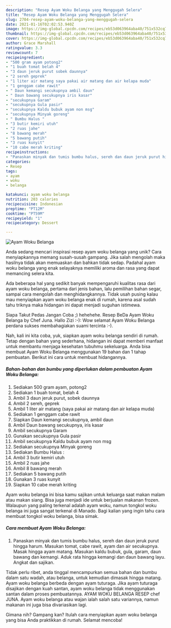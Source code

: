 ```yaml
---
description: "Resep Ayam Woku Belanga yang Menggugah Selera"
title: "Resep Ayam Woku Belanga yang Menggugah Selera"
slug: 2704-resep-ayam-woku-belanga-yang-menggugah-selera
date: 2021-01-16T02:02:53.940Z
image: https://img-global.cpcdn.com/recipes/eb53d063964aba40/751x532cq70/ayam-woku-belanga-foto-resep-utama.jpg
thumbnail: https://img-global.cpcdn.com/recipes/eb53d063964aba40/751x532cq70/ayam-woku-belanga-foto-resep-utama.jpg
cover: https://img-global.cpcdn.com/recipes/eb53d063964aba40/751x532cq70/ayam-woku-belanga-foto-resep-utama.jpg
author: Grace Marshall
ratingvalue: 3.3
reviewcount: 7
recipeingredient:
- "500 gram ayam potong2"
- "1 buah tomat belah 4"
- "3 daun jeruk purut sobek daunnya"
- "2 sereh geprek"
- "1 liter air matang saya pakai air matang dan air kelapa muda"
- "1 genggam cabe rawit"
- " Daun kemangi secukupnya ambil daun"
- " Daun bawang secukupnya iris kasar"
- "secukupnya Garam"
- "secukupnya Gula pasir"
- "secukupnya Kaldu bubuk ayam non msg"
- "secukupnya Minyak goreng"
- " Bumbu Halus "
- "3 butir kemiri utuh"
- "2 ruas jahe"
- "8 bawang merah"
- "5 bawang putih"
- "3 ruas kunyit"
- "10 cabe merah kriting"
recipeinstructions:
- "Panaskan minyak dan tumis bumbu halus, sereh dan daun jeruk purut hingga harum. Masukan tomat, cabe rawit, ayam dan air secukupnya. Masak hingga ayam matang. Masukan kaldu bubuk, gula, garam, daun bawang dan kemangi. Aduk rata hingga kemangi dan daun bawang layu. Angkat dan sajikan."
categories:
- Resep
tags:
- ayam
- woku
- belanga

katakunci: ayam woku belanga 
nutrition: 203 calories
recipecuisine: Indonesian
preptime: "PT12M"
cooktime: "PT59M"
recipeyield: "1"
recipecategory: Dessert

---
```



![Ayam Woku Belanga](https://img-global.cpcdn.com/recipes/eb53d063964aba40/751x532cq70/ayam-woku-belanga-foto-resep-utama.jpg)

Anda sedang mencari inspirasi resep ayam woku belanga yang unik? Cara menyiapkannya memang susah-susah gampang. Jika salah mengolah maka hasilnya tidak akan memuaskan dan bahkan tidak sedap. Padahal ayam woku belanga yang enak selayaknya memiliki aroma dan rasa yang dapat memancing selera kita.

Ada beberapa hal yang sedikit banyak mempengaruhi kualitas rasa dari ayam woku belanga, pertama dari jenis bahan, lalu pemilihan bahan segar, sampai cara mengolah dan menghidangkannya. Tidak usah pusing kalau mau menyiapkan ayam woku belanga enak di rumah, karena asal sudah tahu triknya maka hidangan ini dapat menjadi suguhan istimewa.

Siapa Takut Pedas Jangan Coba ;) hehehehe. Resep BeDa Ayam Woku Belanga by Chef Juna. Hallo Zizi :-): Wow selamat Ayam Woku Belanga perdana sukses membahagiakan suami tercinta :-).


Nah, kali ini kita coba, yuk, siapkan ayam woku belanga sendiri di rumah. Tetap dengan bahan yang sederhana, hidangan ini dapat memberi manfaat untuk membantu menjaga kesehatan tubuhmu sekeluarga. Anda bisa membuat Ayam Woku Belanga menggunakan 19 bahan dan 1 tahap pembuatan. Berikut ini cara untuk membuat hidangannya.

<!--inarticleads1-->

##### Bahan-bahan dan bumbu yang diperlukan dalam pembuatan Ayam Woku Belanga:

1. Sediakan 500 gram ayam, potong2
1. Sediakan 1 buah tomat, belah 4
1. Ambil 3 daun jeruk purut, sobek daunnya
1. Ambil 2 sereh, geprek
1. Ambil 1 liter air matang (saya pakai air matang dan air kelapa muda)
1. Sediakan 1 genggam cabe rawit
1. Siapkan  Daun kemangi secukupnya, ambil daun
1. Ambil  Daun bawang secukupnya, iris kasar
1. Ambil secukupnya Garam
1. Gunakan secukupnya Gula pasir
1. Ambil secukupnya Kaldu bubuk ayam non msg
1. Sediakan secukupnya Minyak goreng
1. Sediakan  Bumbu Halus :
1. Ambil 3 butir kemiri utuh
1. Ambil 2 ruas jahe
1. Ambil 8 bawang merah
1. Sediakan 5 bawang putih
1. Gunakan 3 ruas kunyit
1. Siapkan 10 cabe merah kriting


Ayam woku belanga ini bisa kamu sajikan untuk keluarga saat makan malam atau makan siang. Bisa juga menjadi ide untuk berjualan makanan frozen. Walaupun yang paling terkenal adalah ayam woku, namun tongkol woku belanga ini juga sangat terkenal di Manado. Bagi kalian yang ingin tahu cara membuat tongkol woku belanga, bisa simak. 

<!--inarticleads2-->

##### Cara membuat Ayam Woku Belanga:

1. Panaskan minyak dan tumis bumbu halus, sereh dan daun jeruk purut hingga harum. Masukan tomat, cabe rawit, ayam dan air secukupnya. Masak hingga ayam matang. Masukan kaldu bubuk, gula, garam, daun bawang dan kemangi. Aduk rata hingga kemangi dan daun bawang layu. Angkat dan sajikan.


Tidak perlu ribet, anda tinggal mencampurkan semua bahan dan bumbu dalam satu wadah, atau belanga, untuk kemudian dimasak hingga matang. Ayam woku belanga berbeda dengan ayam tuturaga. Jika ayam tuturaga disajikan dengan kuah santan, ayam woku belanga tidak menggunakan santan dalam proses pembuatannya. AYAM WOKU BELANGA RESEP chef JUNA. Ayam woku belanga atau wajan ialah salah satu variannya, namun makanan ini juga bisa divariasikan lagi. 

Gimana nih? Gampang kan? Itulah cara menyiapkan ayam woku belanga yang bisa Anda praktikkan di rumah. Selamat mencoba!
